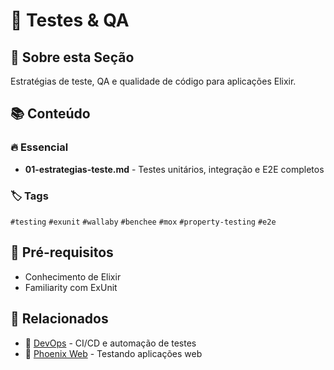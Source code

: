 # 🧪 Testes & QA

## 🎯 Sobre esta Seção

Estratégias de teste, QA e qualidade de código para aplicações Elixir.

## 📚 Conteúdo

### 🔥 Essencial
- **01-estrategias-teste.md** - Testes unitários, integração e E2E completos

### 🏷️ Tags
`#testing` `#exunit` `#wallaby` `#benchee` `#mox` `#property-testing` `#e2e`

## 🎯 Pré-requisitos
- Conhecimento de Elixir
- Familiarity com ExUnit

## 🔗 Relacionados
- 🚢 [DevOps](../06-devops-infra/) - CI/CD e automação de testes
- 🚀 [Phoenix Web](../03-phoenix-web/) - Testando aplicações web
